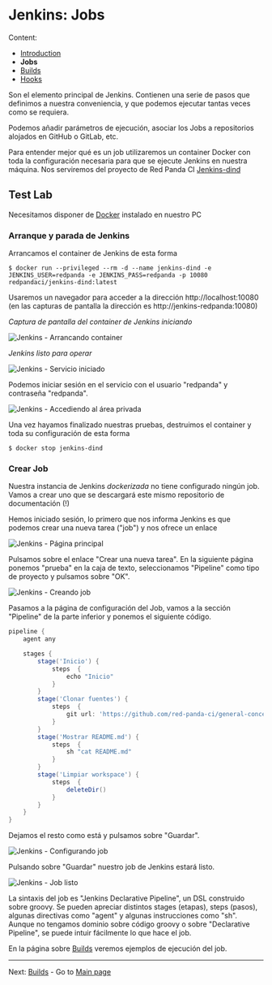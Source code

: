 # Jenkins: Jobs

Content:

- [Introduction](../jenkins.md)
- **Jobs**
- [Builds](jenkins-builds.md)
- [Hooks](jenkins-hooks.md)

Son el elemento principal de Jenkins. Contienen una serie de pasos que definimos a nuestra conveniencia, y que podemos ejecutar tantas veces como se requiera. 

Podemos añadir parámetros de ejecución, asociar los Jobs a repositorios alojados en GitHub o GitLab, etc.

Para entender mejor qué es un job utilizaremos un container Docker con toda la configuración necesaria para que se ejecute Jenkins en nuestra máquina. Nos serviremos del proyecto de Red Panda CI [Jenkins-dind](https://github.com/red-panda-ci/jenkins-dind)

## Test Lab

Necesitamos disponer de [Docker](https://docker.io/) instalado en nuestro PC

### Arranque y parada de Jenkins

Arrancamos el container de Jenkins de esta forma

```console
$ docker run --privileged --rm -d --name jenkins-dind -e JENKINS_USER=redpanda -e JENKINS_PASS=redpanda -p 10080 redpandaci/jenkins-dind:latest
```

Usaremos un navegador para acceder a la dirección http://localhost:10080 (en las capturas de pantalla la dirección es http://jenkins-redpanda:10080)

_Captura de pantalla del container de Jenkins iniciando_

![Jenkins - Arrancando container](img/jenkins-starting.png?raw=true "Jenkins - Arrancando container")

_Jenkins listo para operar_

![Jenkins - Servicio iniciado](img/jenkins-started.png?raw=true "Jenkins - Servicio iniciado")

Podemos iniciar sesión en el servicio con el usuario "redpanda" y contraseña "redpanda".

![Jenkins - Accediendo al área privada](img/jenkins-auth.png?raw=true "Jenkins - Accediendo al área privada")

Una vez hayamos finalizado nuestras pruebas, destruimos el container y toda su configuración de esta forma

```console
$ docker stop jenkins-dind
```

### Crear Job

Nuestra instancia de Jenkins _dockerizada_ no tiene configurado ningún job. Vamos a crear uno que se descargará este mismo repositorio de documentación (!)

Hemos iniciado sesión, lo primero que nos informa Jenkins es que podemos crear una nueva tarea ("job") y nos ofrece un enlace

![Jenkins - Página principal](img/jenkins-user-logged.png?raw=true "Jenkins - Página principal")

Pulsamos sobre el enlace "Crear una nueva tarea". En la siguiente página ponemos "prueba" en la caja de texto, seleccionamos "Pipeline" como tipo de proyecto y pulsamos sobre "OK".

![Jenkins - Creando job](img/jenkins-creating-job.png?raw=true "Jenkins - Creando job")

Pasamos a la página de configuración del Job, vamos a la sección "Pipeline" de la parte inferior y ponemos el siguiente código.

```groovy
pipeline {
    agent any

    stages {
        stage('Inicio') {
            steps  {
                echo "Inicio"
            }
        }
        stage('Clonar fuentes') {
            steps  {
                git url: 'https://github.com/red-panda-ci/general-concepts.git'
            }
        }
        stage('Mostrar README.md') {
            steps  {
                sh "cat README.md"
            }
        }
        stage('Limpiar workspace') {
            steps  {
                deleteDir()
            }
        }
    }
}
```

Dejamos el resto como está y pulsamos sobre "Guardar".

![Jenkins - Configurando job](img/jenkins-configuring-job.png?raw=true "Jenkins - Configurando job")

Pulsando sobre "Guardar" nuestro job de Jenkins estará listo.

![Jenkins - Job listo](img/jenkins-job-ready.png?raw=true "Jenkins - Job listo")

La sintaxis del job es "Jenkins Declarative Pipeline", un DSL construido sobre groovy. Se pueden apreciar distintos stages (etapas), steps (pasos), algunas directivas como "agent" y algunas instrucciones como "sh". Aunque no tengamos dominio sobre código groovy o sobre "Declarative Pipeline", se puede intuir fácilmente lo que hace el job.

En la página sobre [Builds](jenkins-builds.md) veremos ejemplos de ejecución del job.

---

Next: [Builds](jenkins-builds.md) - Go to [Main page](../toc.md)
